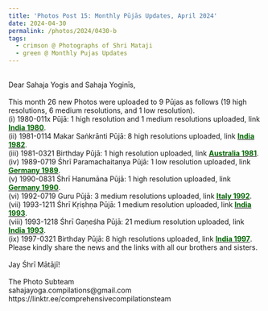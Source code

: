 ```yaml
---
title: 'Photos Post 15: Monthly Pūjās Updates, April 2024'
date: 2024-04-30
permalink: /photos/2024/0430-b
tags:
  - crimson @ Photographs of Shri Mataji
  - green @ Monthly Pujas Updates
---
```


<p>
<br>
Dear Sahaja Yogis and Sahaja Yoginīs,<br>
<br>
This month 26 new Photos were uploaded to 9 Pūjas as follows (19 high resolutions, 6 medium resolutions, and 1 low resolution).<br>
(i) 1980-011x Pūjā: 1 high resolution and 1 medium resolutions uploaded, link <a href="https://eternalmoments.smugmug.com/Countries/India/1980"> <font color="DarkGreen"><b>India 1980</b></font></a>.<br>
(ii) 1981-0114 Makar Saṅkrānti Pūjā: 8 high resolutions uploaded, link <a href="https://eternalmoments.smugmug.com/Countries/India/1981"> <font color="DarkGreen"><b>India 1982</b></font></a>.<br>
(iii) 1981-0321 Birthday Pūjā: 1 high resolution uploaded, link <a href="https://eternalmoments.smugmug.com/Countries/Australia/1981"> <font color="DarkGreen"><b>Australia 1981</b></font></a>.<br>
(iv) 1989-0719 Śhrī Paramachaitanya Pūjā: 1 low resolution uploaded, link <a href="https://eternalmoments.smugmug.com/Countries/Germany/1989"> <font color="DarkGreen"><b>Germany 1989</b></font></a>.<br>
(v) 1990-0831 Śhrī Hanumāna Pūjā: 1 high resolution uploaded, link <a href="https://eternalmoments.smugmug.com/Countries/Germany/1990"> <font color="DarkGreen"><b>Germany 1990</b></font></a>.<br>
(vi) 1992-0719 Guru Pūjā: 3 medium resolutions uploaded, link <a href="https://eternalmoments.smugmug.com/Countries/Italy/1992"> <font color="DarkGreen"><b>Italy 1992</b></font></a>.<br>
(vii) 1993-1211 Śhrī Kṛiṣhṇa Pūjā: 1 medium resolution uploaded, link <a href="https://eternalmoments.smugmug.com/Countries/India/1993"> <font color="DarkGreen"><b>India 1993</b></font></a>.<br>
(viii) 1993-1218 Śhrī Gaṇeśha Pūjā: 21 medium resolution uploaded, link <a href="https://eternalmoments.smugmug.com/Countries/India/1993"> <font color="DarkGreen"><b>India 1993</b></font></a>.<br>
(ix) 1997-0321 Birthday Pūjā: 8 high resolutions uploaded, link <a href="https://eternalmoments.smugmug.com/Countries/India/1997"> <font color="DarkGreen"><b>India 1997</b></font></a>.<br>
Please kindly share the news and the links with all our brothers and sisters.<br>
<br>
Jay Śhrī Mātājī!<br>
<br>
The Photo Subteam<br>
sahajayoga.compilations@gmail.com<br>
https://linktr.ee/comprehensivecompilationsteam<br>
</p>